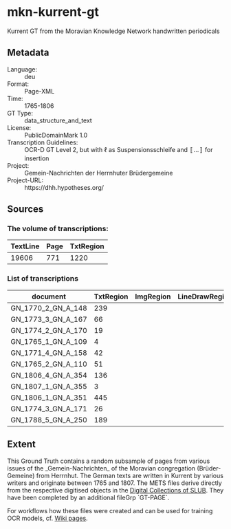 <div>
   <h1 id="title">mkn-kurrent-gt</h1>
   <p id="paragraph">Kurrent GT from the Moravian Knowledge Network handwritten periodicals</p>
   <h2>Metadata</h2>
   <dl class="grid">
      <dt id="Language">Language:</dt>
      <dd>deu</dd>
      <dt id="Format">Format:</dt>
      <dd>Page-XML</dd>
      <dt id="Time">Time:</dt>
      <dd>1765-1806</dd>
      <dt id="GTT">GT Type:</dt>
      <dd>data_structure_and_text</dd>
      <dt id="License">License:</dt>
      <dd>PublicDomainMark 1.0</dd>
      <dt id="Guidelines">Transcription Guidelines:</dt>
      <dd>OCR-D GT Level 2, but with ℓ as Suspensionsschleife and 〚...〛 for insertion</dd>
      <dt id="Project">Project:</dt>
      <dd>Gemein-Nachrichten der Herrnhuter Brüdergemeine</dd>
      <dt id="Project-URL">Project-URL:</dt>
      <dd>https://dhh.hypotheses.org/</dd>
   </dl>
   <h2>Sources</h2>
   <h3>The volume of transcriptions:</h3>
   <table id="table_id">
      <thead>
         <tr>
            <th>TextLine</th>
            <th>Page</th>
            <th>TxtRegion</th>
         </tr>
      </thead>
      <tbody>
         <tr>
            <td>19606</td>
            <td>771</td>
            <td>1220</td>
         </tr>
      </tbody>
   </table>
   <div id="transcriptions">
      <h3>List of transcriptions</h3>
      <div>
         <table id="table_id" class="display">
            <thead>
               <tr>
                  <th>document</th>
                  <th>TxtRegion</th>
                  <th>ImgRegion</th>
                  <th>LineDrawRegion</th>
                  <th>GraphRegion</th>
                  <th>TabRegion</th>
                  <th>ChartRegion</th>
                  <th>SepRegion</th>
                  <th>MathRegion</th>
                  <th>ChemRegion</th>
                  <th>MusicRegion</th>
                  <th>AdRegion</th>
                  <th>NoiseRegion</th>
                  <th>UnkownRegion</th>
                  <th>CustomRegion</th>
                  <th>TextLine</th>
                  <th>Page</th>
               </tr>
            </thead>
            <tbody>
               <tr>
                  <td>GN_1770_2_GN_A_148</td>
                  <td>239</td>
                  <td/>
                  <td/>
                  <td/>
                  <td/>
                  <td/>
                  <td/>
                  <td/>
                  <td/>
                  <td/>
                  <td/>
                  <td/>
                  <td/>
                  <td/>
                  <td>2984</td>
                  <td>107</td>
               </tr>
               <tr>
                  <td>GN_1773_3_GN_A_167</td>
                  <td>66</td>
                  <td/>
                  <td/>
                  <td/>
                  <td/>
                  <td/>
                  <td/>
                  <td/>
                  <td/>
                  <td/>
                  <td/>
                  <td/>
                  <td/>
                  <td/>
                  <td>1131</td>
                  <td>42</td>
               </tr>
               <tr>
                  <td>GN_1774_2_GN_A_170</td>
                  <td>19</td>
                  <td/>
                  <td/>
                  <td/>
                  <td/>
                  <td/>
                  <td/>
                  <td/>
                  <td/>
                  <td/>
                  <td/>
                  <td/>
                  <td/>
                  <td/>
                  <td>387</td>
                  <td>13</td>
               </tr>
               <tr>
                  <td>GN_1765_1_GN_A_109</td>
                  <td>4</td>
                  <td/>
                  <td/>
                  <td/>
                  <td/>
                  <td/>
                  <td/>
                  <td/>
                  <td/>
                  <td/>
                  <td/>
                  <td/>
                  <td/>
                  <td/>
                  <td>32</td>
                  <td>1</td>
               </tr>
               <tr>
                  <td>GN_1771_4_GN_A_158</td>
                  <td>42</td>
                  <td/>
                  <td/>
                  <td/>
                  <td/>
                  <td/>
                  <td/>
                  <td/>
                  <td/>
                  <td/>
                  <td/>
                  <td/>
                  <td/>
                  <td/>
                  <td>641</td>
                  <td>23</td>
               </tr>
               <tr>
                  <td>GN_1765_2_GN_A_110</td>
                  <td>51</td>
                  <td/>
                  <td/>
                  <td/>
                  <td/>
                  <td/>
                  <td/>
                  <td/>
                  <td/>
                  <td/>
                  <td/>
                  <td/>
                  <td/>
                  <td/>
                  <td>728</td>
                  <td>23</td>
               </tr>
               <tr>
                  <td>GN_1806_4_GN_A_354</td>
                  <td>136</td>
                  <td/>
                  <td/>
                  <td/>
                  <td/>
                  <td/>
                  <td/>
                  <td/>
                  <td/>
                  <td/>
                  <td/>
                  <td/>
                  <td/>
                  <td/>
                  <td>2422</td>
                  <td>102</td>
               </tr>
               <tr>
                  <td>GN_1807_1_GN_A_355</td>
                  <td>3</td>
                  <td/>
                  <td/>
                  <td/>
                  <td/>
                  <td/>
                  <td/>
                  <td/>
                  <td/>
                  <td/>
                  <td/>
                  <td/>
                  <td/>
                  <td/>
                  <td>24</td>
                  <td>1</td>
               </tr>
               <tr>
                  <td>GN_1806_1_GN_A_351</td>
                  <td>445</td>
                  <td/>
                  <td/>
                  <td/>
                  <td/>
                  <td/>
                  <td/>
                  <td/>
                  <td/>
                  <td/>
                  <td/>
                  <td/>
                  <td/>
                  <td/>
                  <td>8723</td>
                  <td>358</td>
               </tr>
               <tr>
                  <td>GN_1774_3_GN_A_171</td>
                  <td>26</td>
                  <td/>
                  <td/>
                  <td/>
                  <td/>
                  <td/>
                  <td/>
                  <td/>
                  <td/>
                  <td/>
                  <td/>
                  <td/>
                  <td/>
                  <td/>
                  <td>570</td>
                  <td>20</td>
               </tr>
               <tr>
                  <td>GN_1788_5_GN_A_250</td>
                  <td>189</td>
                  <td/>
                  <td/>
                  <td/>
                  <td/>
                  <td/>
                  <td/>
                  <td/>
                  <td/>
                  <td/>
                  <td/>
                  <td/>
                  <td/>
                  <td/>
                  <td>1964</td>
                  <td>81</td>
               </tr>
            </tbody>
         </table>
      </div>
   </div>
   <div id="extent">
      <h2>Extent</h2>
      <p>
      This Ground Truth contains a random subsample of pages from various
      issues of the _Gemein-Nachrichten_ of the Moravian congregation 
      (Brüder-Gemeine) from Herrnhut. The German texts are written in Kurrent
      by various writers and originate between 1765 and 1807.
      The METS files derive directly from the respective digitised objects in the
      <a href="https://digital.slub-dresden.de">Digital Collections of SLUB</a>.
      They have been completed by an additional fileGrp `GT-PAGE`.
      </p>
      <p>
      For workflows how these files were created and can be used for training
      OCR models, cf. <a href="https://github.com/bertsky/mkn-kurrent-gt/wiki">Wiki pages</a>.
      </p>
   </div>
</div>
